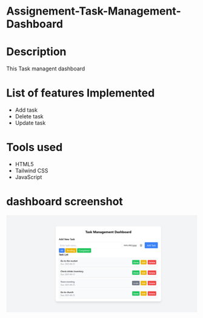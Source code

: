# Assignement-Task-Management-Dashboard
# Description
This Task managent dashboard 




# List of features Implemented
- Add task
- Delete task
- Update task


# Tools used
- HTML5
- Tailwind CSS
- JavaScript
# dashboard screenshot

![Dashbord image](image.png)

